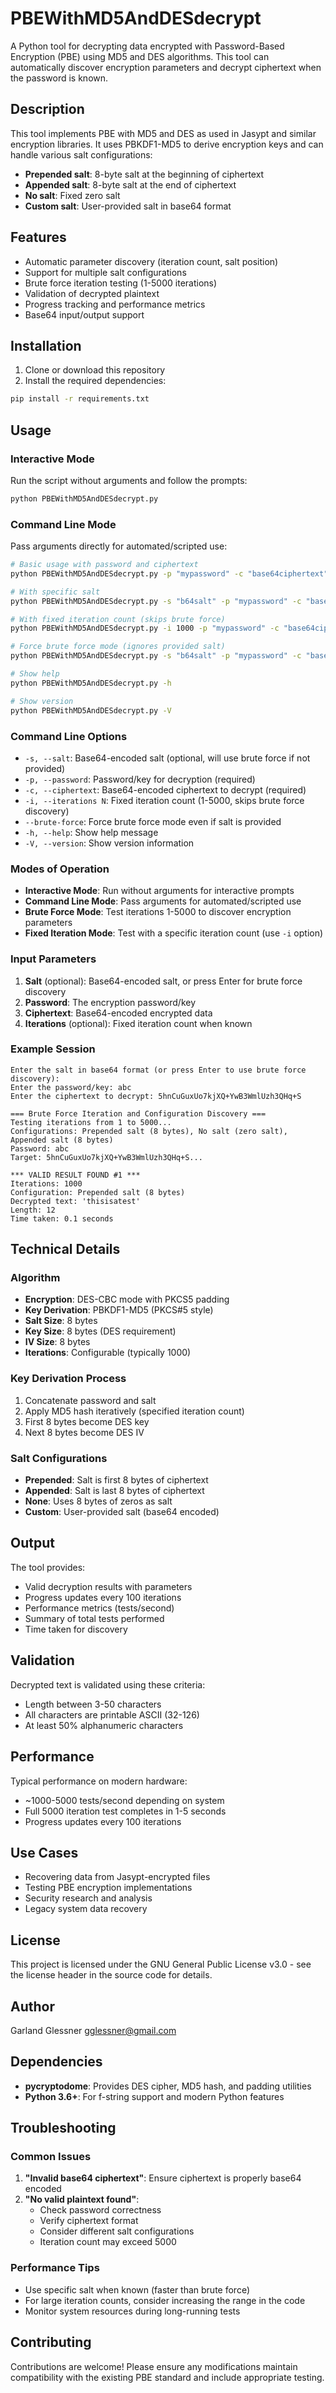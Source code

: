 # PBEWithMD5AndDESdecrypt

A Python tool for decrypting data encrypted with Password-Based Encryption (PBE) using MD5 and DES algorithms. This tool can automatically discover encryption parameters and decrypt ciphertext when the password is known.

## Description

This tool implements PBE with MD5 and DES as used in Jasypt and similar encryption libraries. It uses PBKDF1-MD5 to derive encryption keys and can handle various salt configurations:

- **Prepended salt**: 8-byte salt at the beginning of ciphertext
- **Appended salt**: 8-byte salt at the end of ciphertext  
- **No salt**: Fixed zero salt
- **Custom salt**: User-provided salt in base64 format

## Features

- Automatic parameter discovery (iteration count, salt position)
- Support for multiple salt configurations
- Brute force iteration testing (1-5000 iterations)
- Validation of decrypted plaintext
- Progress tracking and performance metrics
- Base64 input/output support

## Installation

1. Clone or download this repository
2. Install the required dependencies:

```bash
pip install -r requirements.txt
```

## Usage

### Interactive Mode
Run the script without arguments and follow the prompts:

```bash
python PBEWithMD5AndDESdecrypt.py
```

### Command Line Mode
Pass arguments directly for automated/scripted use:

```bash
# Basic usage with password and ciphertext
python PBEWithMD5AndDESdecrypt.py -p "mypassword" -c "base64ciphertext"

# With specific salt
python PBEWithMD5AndDESdecrypt.py -s "b64salt" -p "mypassword" -c "base64ciphertext"

# With fixed iteration count (skips brute force)
python PBEWithMD5AndDESdecrypt.py -i 1000 -p "mypassword" -c "base64ciphertext"

# Force brute force mode (ignores provided salt)
python PBEWithMD5AndDESdecrypt.py -s "b64salt" -p "mypassword" -c "base64ciphertext" --brute-force

# Show help
python PBEWithMD5AndDESdecrypt.py -h

# Show version
python PBEWithMD5AndDESdecrypt.py -V
```

### Command Line Options

- `-s, --salt`: Base64-encoded salt (optional, will use brute force if not provided)
- `-p, --password`: Password/key for decryption (required)
- `-c, --ciphertext`: Base64-encoded ciphertext to decrypt (required)
- `-i, --iterations N`: Fixed iteration count (1-5000, skips brute force discovery)
- `--brute-force`: Force brute force mode even if salt is provided
- `-h, --help`: Show help message
- `-V, --version`: Show version information

### Modes of Operation

- **Interactive Mode**: Run without arguments for interactive prompts
- **Command Line Mode**: Pass arguments for automated/scripted use
- **Brute Force Mode**: Test iterations 1-5000 to discover encryption parameters
- **Fixed Iteration Mode**: Test with a specific iteration count (use `-i` option)

### Input Parameters

1. **Salt** (optional): Base64-encoded salt, or press Enter for brute force discovery
2. **Password**: The encryption password/key
3. **Ciphertext**: Base64-encoded encrypted data
4. **Iterations** (optional): Fixed iteration count when known

### Example Session

```
Enter the salt in base64 format (or press Enter to use brute force discovery): 
Enter the password/key: abc
Enter the ciphertext to decrypt: 5hnCuGuxUo7kjXQ+YwB3WmlUzh3QHq+S

=== Brute Force Iteration and Configuration Discovery ===
Testing iterations from 1 to 5000...
Configurations: Prepended salt (8 bytes), No salt (zero salt), Appended salt (8 bytes)
Password: abc
Target: 5hnCuGuxUo7kjXQ+YwB3WmlUzh3QHq+S...

*** VALID RESULT FOUND #1 ***
Iterations: 1000
Configuration: Prepended salt (8 bytes)
Decrypted text: 'thisisatest'
Length: 12
Time taken: 0.1 seconds
```

## Technical Details

### Algorithm
- **Encryption**: DES-CBC mode with PKCS5 padding
- **Key Derivation**: PBKDF1-MD5 (PKCS#5 style)
- **Salt Size**: 8 bytes
- **Key Size**: 8 bytes (DES requirement)
- **IV Size**: 8 bytes
- **Iterations**: Configurable (typically 1000)

### Key Derivation Process
1. Concatenate password and salt
2. Apply MD5 hash iteratively (specified iteration count)
3. First 8 bytes become DES key
4. Next 8 bytes become DES IV

### Salt Configurations
- **Prepended**: Salt is first 8 bytes of ciphertext
- **Appended**: Salt is last 8 bytes of ciphertext
- **None**: Uses 8 bytes of zeros as salt
- **Custom**: User-provided salt (base64 encoded)

## Output

The tool provides:
- Valid decryption results with parameters
- Progress updates every 100 iterations
- Performance metrics (tests/second)
- Summary of total tests performed
- Time taken for discovery

## Validation

Decrypted text is validated using these criteria:
- Length between 3-50 characters
- All characters are printable ASCII (32-126)
- At least 50% alphanumeric characters

## Performance

Typical performance on modern hardware:
- ~1000-5000 tests/second depending on system
- Full 5000 iteration test completes in 1-5 seconds
- Progress updates every 100 iterations

## Use Cases

- Recovering data from Jasypt-encrypted files
- Testing PBE encryption implementations
- Security research and analysis
- Legacy system data recovery

## License

This project is licensed under the GNU General Public License v3.0 - see the license header in the source code for details.

## Author

Garland Glessner <gglessner@gmail.com>

## Dependencies

- **pycryptodome**: Provides DES cipher, MD5 hash, and padding utilities
- **Python 3.6+**: For f-string support and modern Python features

## Troubleshooting

### Common Issues

1. **"Invalid base64 ciphertext"**: Ensure ciphertext is properly base64 encoded
2. **"No valid plaintext found"**: 
   - Check password correctness
   - Verify ciphertext format
   - Consider different salt configurations
   - Iteration count may exceed 5000

### Performance Tips

- Use specific salt when known (faster than brute force)
- For large iteration counts, consider increasing the range in the code
- Monitor system resources during long-running tests

## Contributing

Contributions are welcome! Please ensure any modifications maintain compatibility with the existing PBE standard and include appropriate testing.
